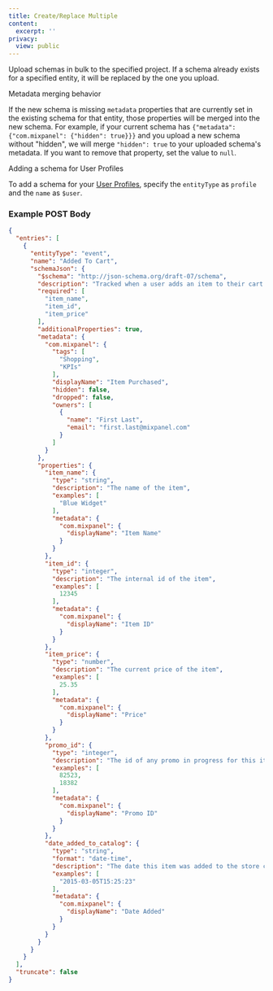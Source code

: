 ```yaml
---
title: Create/Replace Multiple
content:
  excerpt: ''
privacy:
  view: public
---
```

Upload schemas in bulk to the specified project. If a schema already exists for a specified entity, it will be replaced by the one you upload.

<Callout icon="🚧" theme="warn">
  Metadata merging behavior

  If the new schema is missing `metadata` properties that are currently set in the existing schema for that entity, those properties will be merged into the new schema. For example, if your current schema has `{"metadata": {"com.mixpanel": {"hidden": true}}}` and you upload a new schema without "hidden", we will merge `"hidden": true` to your uploaded schema's metadata. If you want to remove that property, set the value to `null`.
</Callout>

<Callout icon="📘" theme="info">
  Adding a schema for User Profiles

  To add a schema for your [User Profiles](https://help.mixpanel.com/hc/en-us/articles/115004501966-User-Profiles), specify the `entityType` as `profile` and the `name` as `$user`.
</Callout>

### Example POST Body

```json
{
  "entries": [
    {
      "entityType": "event",
      "name": "Added To Cart",
      "schemaJson": {
        "$schema": "http://json-schema.org/draft-07/schema",
        "description": "Tracked when a user adds an item to their cart.",
        "required": [
          "item_name",
          "item_id",
          "item_price"
        ],
        "additionalProperties": true,
        "metadata": {
          "com.mixpanel": {
            "tags": [
              "Shopping",
              "KPIs"
            ],
            "displayName": "Item Purchased",
            "hidden": false,
            "dropped": false,
            "owners": [
              {
                "name": "First Last",
                "email": "first.last@mixpanel.com"
              }
            ]
          }
        },
        "properties": {
          "item_name": {
            "type": "string",
            "description": "The name of the item",
            "examples": [
              "Blue Widget"
            ],
            "metadata": {
              "com.mixpanel": {
                "displayName": "Item Name"
              }
            }
          },
          "item_id": {
            "type": "integer",
            "description": "The internal id of the item",
            "examples": [
              12345
            ],
            "metadata": {
              "com.mixpanel": {
                "displayName": "Item ID"
              }
            }
          },
          "item_price": {
            "type": "number",
            "description": "The current price of the item",
            "examples": [
              25.35
            ],
            "metadata": {
              "com.mixpanel": {
                "displayName": "Price"
              }
            }
          },
          "promo_id": {
            "type": "integer",
            "description": "The id of any promo in progress for this item",
            "examples": [
              82523,
              18382
            ],
            "metadata": {
              "com.mixpanel": {
                "displayName": "Promo ID"
              }
            }
          },
          "date_added_to_catalog": {
            "type": "string",
            "format": "date-time",
            "description": "The date this item was added to the store catalog",
            "examples": [
              "2015-03-05T15:25:23"
            ],
            "metadata": {
              "com.mixpanel": {
                "displayName": "Date Added"
              }
            }
          }
        }
      }
    }
  ],
  "truncate": false
}
```
